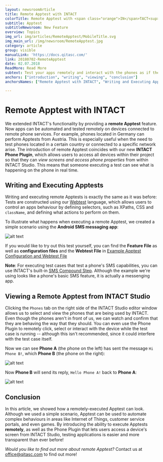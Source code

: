 ```yaml
---
layout: newsroomArticle
title: Remote Apptest with INTACT
colorTitle: Remote Apptest with <span class="orange">IN</span>TACT<sup>®</sup>
subtitle: Apptest
subtitleNewsroom: New Feature
overview: Topics
img_url: img/articles/RemoteApptest/MobileTitle.svg
img_main_url: /img/newsroom/RemoteApptest.jpg
category: article
group: visible
manualLink: 'https://docs.qitasc.com/'
link: 20180702-RemoteApptest
date: 02.07.2018
ReadMore: Read More
subtext: Test your apps remotely and interact with the phones as if they're right in front of you! See what we've changed about Apptest and how simple it is to run test cases from anywhere in the world.
anchors: ["introduction", "writing", "viewing", "conclusion"]
anchorsNames: ["Remote Apptest with INTACT", "Writing and Executing Apptests", "Viewing a Remote Apptest", "Conclusion"]

---
```

# Remote Apptest with INTACT <a name="introduction"></a>


We extended INTACT's functionality by providing a **remote Apptest** feature. Now apps can be automated and tested remotely on devices connected to remote phone services. For example, phones located in Germany can perform Apptests from Austria. This is especially useful when the need to test phones located in a certain country or connected to a specific network arise. The introduction of remote Apptest coincides with our new **INTACT Phone Plugin**, which allows users to access all devices within their project so that they can *view screens and access phone properties* from within INTACT Studio. This means that someone executing a test can see what is happening on the phone in real time.

## Writing and Executing Apptests <a name="writing"></a>
Writing and executing remote Apptests is exactly the same as it was before: Tests are constructed using our [Webtest](https://docs.qitasc.com/intactsteps/webtestintro/) language, which allows users to control an apps behaviour by defining selectors, such as XPaths, CSS and `className`, and defining what actions to perform on them.

To illustrate what happens when executing a remote Apptest, we created a simple scenario using the **Android SMS messaging app**:

![alt text](../../img/newsroom/FeatureFile.png)

If you would like to try out this test yourself, you can find the **Feature File** as well as **configuration files** and the **Webtest File** in [Example Apptest Configuration and Webtest File](http://www.qitasc.com/articles/WebtestFile.html)

**Note**: For executing test cases that test a phone's SMS capabilities, you can use INTACT's built-in [SMS Compound Step](https://docs.qitasc.com/intactsteps/smsintro/). Although the example we're using looks like a phone's basic SMS feature, it is actually a messenging app.

## Viewing a Remote Apptest from INTACT Studio <a name="viewing"></a>

Clicking the `Phones` tab on the right side of the INTACT Studio editor window allows us to select and view the phones that are being used by INTACT. Even though the phones aren't in front of us, we can watch and confirm that they are behaving the way that they should. You can even use the Phone Plugin to remotely click, select or interact with the device while the test case is running -- although this isn't recommended, since it could interfere with the test case itself.

Now we can see **Phone A** (the phone on the left) has sent the message `Hi Phone B!`, which **Phone B** (the phone on the right):

![alt text](../../img/newsroom/ApptestAToB.png)

Now **Phone B** will send its reply, `Hello Phone A!` back to **Phone A**:

![alt text](../../img/newsroom/ApptestBToA.png)

## Conclusion <a name="conclusion"></a>
In this article, we showed how a remotely-executed Apptest can look. Although we used a simple scenario, Apptest can be used to automate complex behaviours in areas like Internet of Things, customer service portals, and even games. By introducing the ability to execute Apptests **remotely**, as well as the Phone Plugin that lets users access a device's screen from INTACT Studio, testing applications is easier and more transparent than ever before!

*Would you like to find out more about remote Apptest?* Contact us at office@qitasc.com to find out more!
